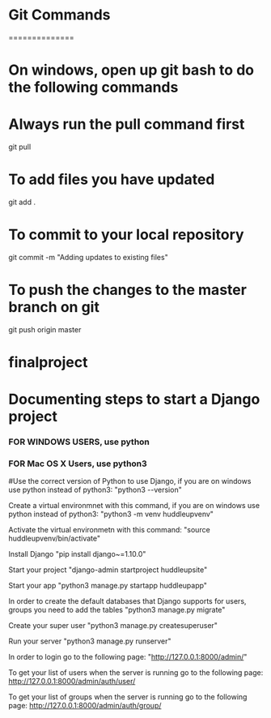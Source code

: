 # Git Commands
==============
# On windows, open up git bash to do the following commands

# Always run the pull command first
git pull


# To add files you have updated 
git add .

# To commit to your local repository
git commit -m "Adding updates to existing files"

# To push the changes to the master branch on git
git push origin master


# finalproject

# Documenting steps to start a Django project
### FOR WINDOWS USERS, use python
### FOR Mac OS X Users, use python3

#Use the correct version of Python to use Django, if you are on windows use python instead of python3:
"python3 --version"

Create a virtual environmnet with this command, if you are on windows use python instead of python3:
"python3 -m venv huddleupvenv"

Activate the virtual environmetn with this command:
"source huddleupvenv/bin/activate"


Install Django
"pip install django~=1.10.0"


Start your project
"django-admin startproject huddleupsite"

Start your app
"python3 manage.py startapp huddleupapp"

In order to create the default databases that Django supports for users, groups you need to add the tables
"python3 manage.py migrate"

Create your super user
"python3 manage.py createsuperuser"

Run your server
"python3 manage.py runserver"


In order to login go to the following page:
"http://127.0.0.1:8000/admin/"


To get your list of users when the server is running go to the following page:
http://127.0.0.1:8000/admin/auth/user/

To get your list of groups when the server is running go to the following page:
http://127.0.0.1:8000/admin/auth/group/




